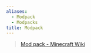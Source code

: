 ```yaml
---
aliases:
  - Modpack
  - Modpacks
title: Modpack
---
```


> [Mod pack - Minecraft Wiki](https://minecraft.wiki/w/Mod#Mod_pack)